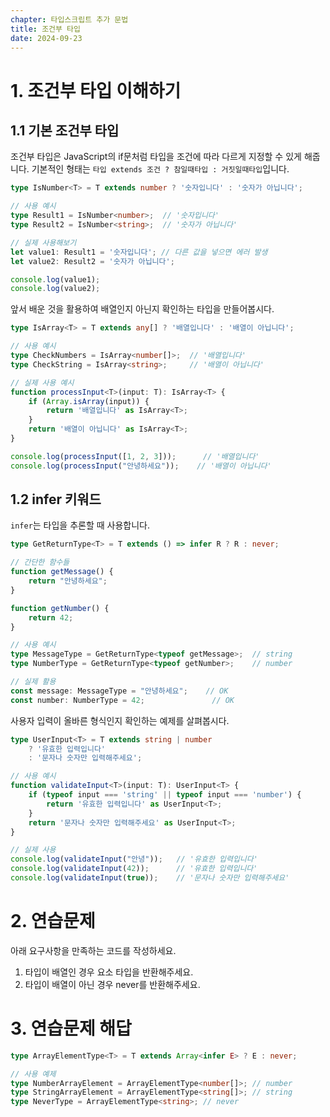 ```yaml
---
chapter: 타입스크립트 추가 문법
title: 조건부 타입
date: 2024-09-23
---
```


# 1. 조건부 타입 이해하기

## 1.1 기본 조건부 타입
조건부 타입은 JavaScript의 if문처럼 타입을 조건에 따라 다르게 지정할 수 있게 해줍니다. 기본적인 형태는 `타입 extends 조건 ? 참일때타입 : 거짓일때타입`입니다.

```typescript
type IsNumber<T> = T extends number ? '숫자입니다' : '숫자가 아닙니다';

// 사용 예시
type Result1 = IsNumber<number>;  // '숫자입니다'
type Result2 = IsNumber<string>;  // '숫자가 아닙니다'

// 실제 사용해보기
let value1: Result1 = '숫자입니다'; // 다른 값을 넣으면 에러 발생
let value2: Result2 = '숫자가 아닙니다';

console.log(value1);
console.log(value2);
```

앞서 배운 것을 활용하여 배열인지 아닌지 확인하는 타입을 만들어봅시다.

```typescript
type IsArray<T> = T extends any[] ? '배열입니다' : '배열이 아닙니다';

// 사용 예시
type CheckNumbers = IsArray<number[]>;  // '배열입니다'
type CheckString = IsArray<string>;     // '배열이 아닙니다'

// 실제 사용 예시
function processInput<T>(input: T): IsArray<T> {
    if (Array.isArray(input)) {
        return '배열입니다' as IsArray<T>;
    }
    return '배열이 아닙니다' as IsArray<T>;
}

console.log(processInput([1, 2, 3]));      // '배열입니다'
console.log(processInput("안녕하세요"));    // '배열이 아닙니다'
```

## 1.2 infer 키워드

`infer`는 타입을 추론할 때 사용합니다.

```typescript
type GetReturnType<T> = T extends () => infer R ? R : never;

// 간단한 함수들
function getMessage() {
    return "안녕하세요";
}

function getNumber() {
    return 42;
}

// 사용 예시
type MessageType = GetReturnType<typeof getMessage>;  // string
type NumberType = GetReturnType<typeof getNumber>;    // number

// 실제 활용
const message: MessageType = "안녕하세요";    // OK
const number: NumberType = 42;               // OK
```

사용자 입력이 올바른 형식인지 확인하는 예제를 살펴봅시다.

```typescript
type UserInput<T> = T extends string | number 
    ? '유효한 입력입니다' 
    : '문자나 숫자만 입력해주세요';

// 사용 예시
function validateInput<T>(input: T): UserInput<T> {
    if (typeof input === 'string' || typeof input === 'number') {
        return '유효한 입력입니다' as UserInput<T>;
    }
    return '문자나 숫자만 입력해주세요' as UserInput<T>;
}

// 실제 사용
console.log(validateInput("안녕"));   // '유효한 입력입니다'
console.log(validateInput(42));      // '유효한 입력입니다'
console.log(validateInput(true));    // '문자나 숫자만 입력해주세요'
```

# 2. 연습문제

아래 요구사항을 만족하는 코드를 작성하세요.

1. 타입이 배열인 경우 요소 타입을 반환해주세요.
2. 타입이 배열이 아닌 경우 never를 반환해주세요.

# 3. 연습문제 해답

```typescript
type ArrayElementType<T> = T extends Array<infer E> ? E : never;

// 사용 예제
type NumberArrayElement = ArrayElementType<number[]>; // number
type StringArrayElement = ArrayElementType<string[]>; // string
type NeverType = ArrayElementType<string>; // never
```